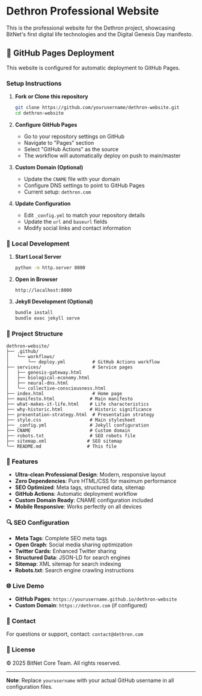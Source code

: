 # Dethron Professional Website

This is the professional website for the Dethron project, showcasing BitNet's first digital life technologies and the Digital Genesis Day manifesto.

## 🚀 GitHub Pages Deployment

This website is configured for automatic deployment to GitHub Pages.

### Setup Instructions

1. **Fork or Clone this repository**
   ```bash
   git clone https://github.com/yourusername/dethron-website.git
   cd dethron-website
   ```

2. **Configure GitHub Pages**
   - Go to your repository settings on GitHub
   - Navigate to "Pages" section
   - Select "GitHub Actions" as the source
   - The workflow will automatically deploy on push to main/master

3. **Custom Domain (Optional)**
   - Update the `CNAME` file with your domain
   - Configure DNS settings to point to GitHub Pages
   - Current setup: `dethron.com`

4. **Update Configuration**
   - Edit `_config.yml` to match your repository details
   - Update the `url` and `baseurl` fields
   - Modify social links and contact information

### 🔧 Local Development

1. **Start Local Server**
   ```bash
   python -m http.server 8000
   ```

2. **Open in Browser**
   ```
   http://localhost:8000
   ```

3. **Jekyll Development (Optional)**
   ```bash
   bundle install
   bundle exec jekyll serve
   ```

### 📁 Project Structure

```
dethron-website/
├── .github/
│   └── workflows/
│       └── deploy.yml          # GitHub Actions workflow
├── services/                   # Service pages
│   ├── genesis-gateway.html
│   ├── biological-economy.html
│   ├── neural-dns.html
│   └── collective-consciousness.html
├── index.html                  # Home page
├── manifesto.html             # Main manifesto
├── what-makes-it-life.html    # Life characteristics
├── why-historic.html          # Historic significance
├── presentation-strategy.html  # Presentation strategy
├── style.css                  # Main stylesheet
├── _config.yml                # Jekyll configuration
├── CNAME                      # Custom domain
├── robots.txt                 # SEO robots file
├── sitemap.xml               # SEO sitemap
└── README.md                 # This file
```

### 🎨 Features

- **Ultra-clean Professional Design**: Modern, responsive layout
- **Zero Dependencies**: Pure HTML/CSS for maximum performance
- **SEO Optimized**: Meta tags, structured data, sitemap
- **GitHub Actions**: Automatic deployment workflow
- **Custom Domain Ready**: CNAME configuration included
- **Mobile Responsive**: Works perfectly on all devices

### 🔍 SEO Configuration

- **Meta Tags**: Complete SEO meta tags
- **Open Graph**: Social media sharing optimization
- **Twitter Cards**: Enhanced Twitter sharing
- **Structured Data**: JSON-LD for search engines
- **Sitemap**: XML sitemap for search indexing
- **Robots.txt**: Search engine crawling instructions

### 🌐 Live Demo

- **GitHub Pages**: `https://yourusername.github.io/dethron-website`
- **Custom Domain**: `https://dethron.com` (if configured)

### 📧 Contact

For questions or support, contact: `contact@dethron.com`

### 📄 License

© 2025 BitNet Core Team. All rights reserved.

---

**Note**: Replace `yourusername` with your actual GitHub username in all configuration files. 